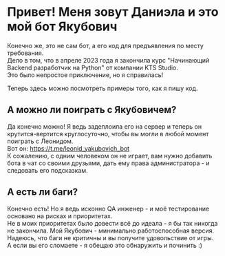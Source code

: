 # Привет! Меня зовут Даниэла и это мой бот Якубович
Конечно же, это не сам бот, а его код для предъявления по месту требования.  
Дело в том, что в апреле 2023 года я закончила курс "Начинающий Backend разработчик на Python" от компании KTS Studio.  
Это было непростое приключение, но я справилась! 

Теперь здесь можно посмотреть примеры того, как я пишу код.

## А можно ли поиграть с Якубовичем?
Да конечно можно! Я ведь задеплоила его на сервер и теперь он крутится-вертится круглосуточно, чтобы вы могли в любой момент поиграть с Леонидом.  
Вот он:  https://t.me/leonid_yakubovich_bot  
К сожалению, с одним человеком он не играет, вам нужно добавить бота в чат со своими друзьями, дать ему права администратора - и следовать его подсказкам.

## А есть ли баги?
Конечно есть! Но я ведь исконно QA инженер - и моё тестирование основано на рисках и приоритетах.  
Не в моих приоритетах было довести всё до идеала - я бы так никогда не закончила. Мой Якубович - минимально работоспособная версия.  
Надеюсь, что баги не критичны и вы получите удовольствие от игры.  
А если вы его сломаете - я обещаю это обнаружить и починить :)

